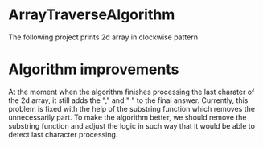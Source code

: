 # ArrayTraverseAlgorithm
The following project prints 2d array in clockwise pattern

# Algorithm improvements
At the moment when the algorithm finishes processing the last charater of the 2d array, it still adds the "," and " " to the final answer.
Currently, this problem is fixed with the help of the substring function which removes the unnecessarily part. To make the algorithm better,
we should remove the substring function and adjust the logic in such way that it would be able to detect last character processing.
